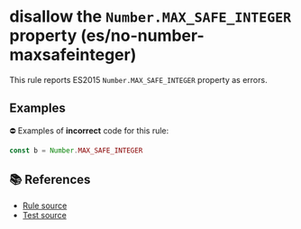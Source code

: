 # disallow the `Number.MAX_SAFE_INTEGER` property (es/no-number-maxsafeinteger)

This rule reports ES2015 `Number.MAX_SAFE_INTEGER` property as errors.

## Examples

⛔ Examples of **incorrect** code for this rule:

```js
const b = Number.MAX_SAFE_INTEGER
```

## 📚 References

- [Rule source](../../lib/rules/no-number-maxsafeinteger.js)
- [Test source](../../tests/lib/rules/no-number-maxsafeinteger.js)
